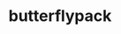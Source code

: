 ---
title: "butterflypack"
layout: cache
categories: [package, develop-2024-12-08]
meta: {"versions": ["3.2.0"], "compilers": ["gcc@=11.4.0", "gcc@=9.4.0", "oneapi@=2024.2.1"], "oss": ["ubuntu20.04", "ubuntu22.04"], "platforms": ["linux"], "targets": ["neoverse_v1", "neoverse_v2", "ppc64le", "x86_64_v3"], "stacks": ["e4s", "e4s-neoverse-v2", "e4s-neoverse_v1", "e4s-oneapi", "e4s-power", "e4s-rocm-external", "root"], "num_specs": 7, "num_specs_by_stack": {"root": 7, "e4s-power": 1, "e4s-neoverse_v1": 1, "e4s-neoverse-v2": 1, "e4s": 2, "e4s-rocm-external": 1, "e4s-oneapi": 1}}
spec_details: [{"hash": "7twylxzalqq6v5o3tx5o5khcsa5vhzwv", "compiler": "gcc@=9.4.0", "versions": ["3.2.0"], "os": "ubuntu20.04", "platform": "linux", "target": "ppc64le", "variants": ["build_system=cmake", "build_type=Release", "generator=make", "~ipo", "+openmp", "+shared"], "stacks": ["root", "e4s-power"], "size": "-", "tarball": "https://binaries.spack.io/develop-2024-12-08/build_cache/linux-ubuntu20.04-ppc64le/gcc-9.4.0/butterflypack-3.2.0/linux-ubuntu20.04-ppc64le-gcc-9.4.0-butterflypack-3.2.0-7twylxzalqq6v5o3tx5o5khcsa5vhzwv.spack"}, {"hash": "hh6gebez57f5ijl4etx7w4ec6pyjehak", "compiler": "gcc@=11.4.0", "versions": ["3.2.0"], "os": "ubuntu22.04", "platform": "linux", "target": "neoverse_v1", "variants": ["build_system=cmake", "build_type=Release", "generator=make", "~ipo", "+openmp", "+shared"], "stacks": ["root", "e4s-neoverse_v1"], "size": "-", "tarball": "https://binaries.spack.io/develop-2024-12-08/build_cache/linux-ubuntu22.04-neoverse_v1/gcc-11.4.0/butterflypack-3.2.0/linux-ubuntu22.04-neoverse_v1-gcc-11.4.0-butterflypack-3.2.0-hh6gebez57f5ijl4etx7w4ec6pyjehak.spack"}, {"hash": "kgtno4grat453rshbzhnufrr7nsmwufn", "compiler": "gcc@=11.4.0", "versions": ["3.2.0"], "os": "ubuntu22.04", "platform": "linux", "target": "neoverse_v2", "variants": ["build_system=cmake", "build_type=Release", "generator=make", "~ipo", "+openmp", "+shared"], "stacks": ["root", "e4s-neoverse-v2"], "size": "-", "tarball": "https://binaries.spack.io/develop-2024-12-08/build_cache/linux-ubuntu22.04-neoverse_v2/gcc-11.4.0/butterflypack-3.2.0/linux-ubuntu22.04-neoverse_v2-gcc-11.4.0-butterflypack-3.2.0-kgtno4grat453rshbzhnufrr7nsmwufn.spack"}, {"hash": "5jehclksjtd66yt44sltcp4al2mqaydw", "compiler": "gcc@=11.4.0", "versions": ["3.2.0"], "os": "ubuntu22.04", "platform": "linux", "target": "x86_64_v3", "variants": ["build_system=cmake", "build_type=Release", "generator=make", "~ipo", "+openmp", "+shared"], "stacks": ["root", "e4s"], "size": "-", "tarball": "https://binaries.spack.io/develop-2024-12-08/build_cache/linux-ubuntu22.04-x86_64_v3/gcc-11.4.0/butterflypack-3.2.0/linux-ubuntu22.04-x86_64_v3-gcc-11.4.0-butterflypack-3.2.0-5jehclksjtd66yt44sltcp4al2mqaydw.spack"}, {"hash": "djid2iymsjshdwy2oj52ofzt55ihhqfk", "compiler": "gcc@=11.4.0", "versions": ["3.2.0"], "os": "ubuntu22.04", "platform": "linux", "target": "x86_64_v3", "variants": ["build_system=cmake", "build_type=Release", "generator=make", "~ipo", "+openmp", "+shared"], "stacks": ["root", "e4s-rocm-external"], "size": "-", "tarball": "https://binaries.spack.io/develop-2024-12-08/build_cache/linux-ubuntu22.04-x86_64_v3/gcc-11.4.0/butterflypack-3.2.0/linux-ubuntu22.04-x86_64_v3-gcc-11.4.0-butterflypack-3.2.0-djid2iymsjshdwy2oj52ofzt55ihhqfk.spack"}, {"hash": "elfutrstipguf5jec4r4a5kykmlgfxno", "compiler": "gcc@=11.4.0", "versions": ["3.2.0"], "os": "ubuntu22.04", "platform": "linux", "target": "x86_64_v3", "variants": ["build_system=cmake", "build_type=Release", "generator=make", "~ipo", "+openmp", "+shared"], "stacks": ["root", "e4s"], "size": "-", "tarball": "https://binaries.spack.io/develop-2024-12-08/build_cache/linux-ubuntu22.04-x86_64_v3/gcc-11.4.0/butterflypack-3.2.0/linux-ubuntu22.04-x86_64_v3-gcc-11.4.0-butterflypack-3.2.0-elfutrstipguf5jec4r4a5kykmlgfxno.spack"}, {"hash": "buwv62clmmogl5hfbwarbqhtmnwl4z2u", "compiler": "oneapi@=2024.2.1", "versions": ["3.2.0"], "os": "ubuntu22.04", "platform": "linux", "target": "x86_64_v3", "variants": ["build_system=cmake", "build_type=Release", "generator=make", "~ipo", "+openmp", "+shared"], "stacks": ["e4s-oneapi", "root"], "size": "-", "tarball": "https://binaries.spack.io/develop-2024-12-08/build_cache/linux-ubuntu22.04-x86_64_v3/oneapi-2024.2.1/butterflypack-3.2.0/linux-ubuntu22.04-x86_64_v3-oneapi-2024.2.1-butterflypack-3.2.0-buwv62clmmogl5hfbwarbqhtmnwl4z2u.spack"}]
---